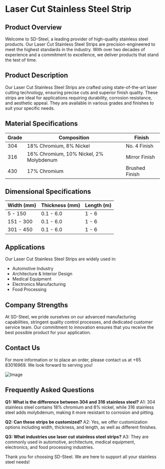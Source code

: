 # Laser Cut Stainless Steel Strip

## Product Overview
Welcome to SD-Steel, a leading provider of high-quality stainless steel products. Our Laser Cut Stainless Steel Strips are precision-engineered to meet the highest standards in the industry. With over two decades of experience and a commitment to excellence, we deliver products that stand the test of time.

## Product Description
Our Laser Cut Stainless Steel Strips are crafted using state-of-the-art laser cutting technology, ensuring precise cuts and superior finish quality. These strips are ideal for applications requiring durability, corrosion resistance, and aesthetic appeal. They are available in various grades and finishes to suit your specific needs.

## Material Specifications
| Grade | Composition | Finish |
|-------|-------------|--------|
| 304   | 18% Chromium, 8% Nickel | No. 4 Finish |
| 316   | 16% Chromium, 10% Nickel, 2% Molybdenum | Mirror Finish |
| 430   | 17% Chromium | Brushed Finish |

## Dimensional Specifications
| Width (mm) | Thickness (mm) | Length (m) |
|------------|----------------|------------|
| 5 - 150    | 0.1 - 6.0      | 1 - 6      |
| 151 - 300  | 0.1 - 6.0      | 1 - 6      |
| 301 - 450  | 0.1 - 6.0      | 1 - 6      |

## Applications
Our Laser Cut Stainless Steel Strips are widely used in:
- Automotive Industry
- Architecture & Interior Design
- Medical Equipment
- Electronics Manufacturing
- Food Processing

## Company Strengths
At SD-Steel, we pride ourselves on our advanced manufacturing capabilities, stringent quality control processes, and dedicated customer service team. Our commitment to innovation ensures that you receive the best possible product for your application.

## Contact Us
For more information or to place an order, please contact us at +65 83016969. We look forward to serving you!

![Image](https://github.com/user-attachments/assets/2567258e-e124-4816-932d-1809bd27ef0b)

## Frequently Asked Questions
**Q1: What is the difference between 304 and 316 stainless steel?**
A1: 304 stainless steel contains 18% chromium and 8% nickel, while 316 stainless steel adds molybdenum, making it more resistant to corrosion and pitting.

**Q2: Can these strips be customized?**
A2: Yes, we offer customization options including width, thickness, and length, as well as different finishes.

**Q3: What industries use laser cut stainless steel strips?**
A3: They are commonly used in automotive, architecture, medical equipment, electronics, and food processing industries.

Thank you for choosing SD-Steel. We are here to support all your stainless steel needs!
